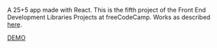 A 25+5 app made with React. This is the fifth project of the Front End Development Libraries Projects at freeCodeCamp. Works as described [here](https://www.freecodecamp.org/learn/front-end-development-libraries/front-end-development-libraries-projects/build-a-25--5-clock).

[DEMO](https://artem-hirzhev.github.io/react-25-5-clock/)